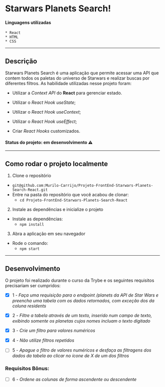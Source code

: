 # Starwars Planets Search!

#### Linguagens utilizadas

    * React
    * HTML
    * CSS

---

## Descrição

Starwars Planets Search é uma aplicação que permite acessar uma API que contem todos os paletas do universo de Starwars e realizar buscas por diferentes filtros. As habilidade utilizadas nesse projeto foram:

  * Utilizar a _Context API_ do **React** para gerenciar estado.

  * Utilizar o _React Hook useState_;
  
  * Utilizar o _React Hook useContext_;
  
  * Utilizar o _React Hook useEffect_;
  
  * Criar _React Hooks_ customizados.


#### Status do projeto: em desenvolvimento ⚠️

---

## Como rodar o projeto localmente

1. Clone o repositório
  * `git@github.com:Murilo-Carrijo/Projeto-FrontEnd-Starwars-Planets-Search-React.git`
  * Entre na pasta do repositório que você acabou de clonar:
    * `cd Projeto-FrontEnd-Starwars-Planets-Search-React`

2. Instale as dependências e inicialize o projeto
  * Instale as dependências:
    * `npm install`

3. Abra a aplicação em seu navegador 
  * Rode o comando:
    * `npm start`

---

## Desenvolvimento

O projeto foi realizado durante o curso da Trybe e os seguintes requisitos precisariam ser cumpridos: 

  - [X]  1 - _Faça uma requisição para o endpoint /planets da API de Star Wars e preencha uma tabela com os dados retornados, com exceção dos da coluna residents_
  
  - [X]  2 - _Filtre a tabela através de um texto, inserido num campo de texto, exibindo somente os planetas cujos nomes incluam o texto digitado_
  
  - [X]  3 - _Crie um filtro para valores numéricos_
  
  - [X]  4 - _Não utilize filtros repetidos_
  
  - [ ]  5 - _Apague o filtro de valores numéricos e desfaça as filtragens dos dados da tabela ao clicar no ícone de X de um dos filtros_
  
  ### Requisitos Bônus:

  - [ ]  6 - _Ordene as colunas de forma ascendente ou descendente_
  
